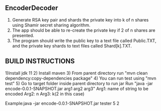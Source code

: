 ## EncoderDecoder
1) Generate RSA key pair and shards the private key into k of n shares
using Shamir secret sharing algorithm. 
2) The app should be able to re-create the private key if 2
of n shares are presented.
3) The program should write the public key to a text file called Public.TXT, and the private key shards to text files called Shard[k].TXT.


## BUILD INSTRUCTIONS
1)Install jdk 11
2) Install maven
3) From parent directory  run  "mvn clean dependency:copy-dependencies package"
4) You can run test using "mvn test"
5) Go to target folder inside parent directory to run jar
Run "java -jar encode-0.0.1-SNAPSHOT.jar  arg1 arg2 arg3"
Arg1: name of string to be encoded
Arg2: n
Arg3: k(2 in this case)

Example:java -jar encode-0.0.1-SNAPSHOT.jar  tester 5 2
 


